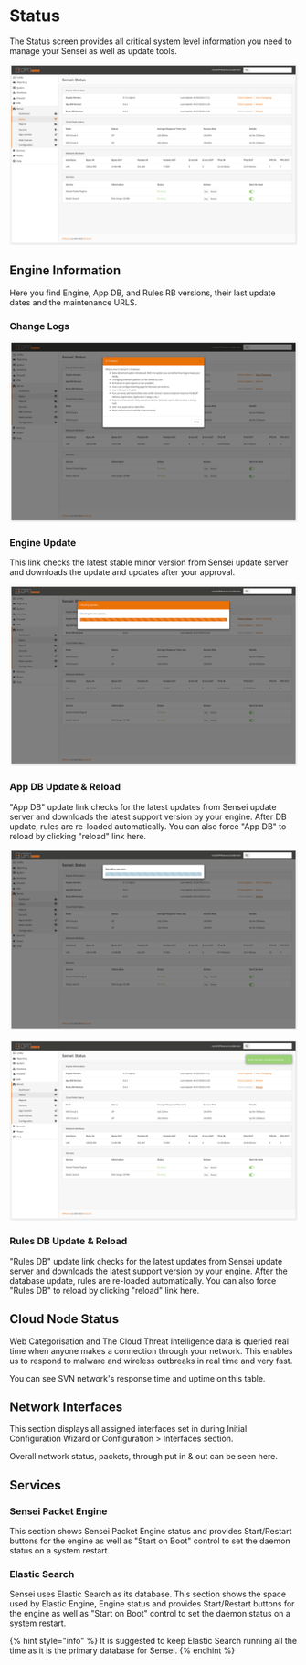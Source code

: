 # Status

The Status screen provides all critical system level information you need to manage your Sensei as well as update tools.

![](../.gitbook/assets/sensei-m2-status-1.png)

## Engine Information

Here you find Engine, App DB, and Rules RB versions, their last update dates and the maintenance URLS.

###  Change Logs

![Latest installed Sensei version&apos;s change logs](../.gitbook/assets/sensei-m2-status-2-changelogs.png)

### Engine Update

This link checks the latest stable minor version from Sensei update server and downloads the update and updates after your approval.

![Checking for the latest updates](../.gitbook/assets/sensei-m2-status-3-update-check.png)

### App DB Update & Reload

"App DB" update link checks for the latest updates from Sensei update server and downloads the latest support version by your engine. After DB update, rules are re-loaded automatically. You can also force "App DB" to reload by clicking "reload" link here.

![Reloading the app rules](../.gitbook/assets/sensei-m2-status-4-reload-rules-1.png)

![Reload result](../.gitbook/assets/sensei-m2-status-4-reload-rules-2.png)

### Rules DB Update & Reload

"Rules DB" update link checks for the latest updates from Sensei update server and downloads the latest support version by your engine. After the database update, rules are re-loaded automatically. You can also force "Rules DB" to reload by clicking "reload" link here.

## Cloud Node Status

Web Categorisation and The Cloud Threat Intelligence data is queried real time when anyone makes a connection through your network. This enables us to respond to malware and wireless outbreaks in real time and very fast.

You can see SVN network's response time and uptime on this table.

## Network Interfaces

This section displays all assigned interfaces set in during Initial Configuration Wizard or Configuration &gt; Interfaces section.

Overall network status, packets, through put in & out can be seen here.

## Services

### Sensei Packet Engine

This section shows Sensei Packet Engine status and provides Start/Restart buttons for the engine as well as "Start on Boot" control to set the daemon status on a system restart.

### Elastic Search

Sensei uses Elastic Search as its database. This section shows the space used by Elastic Engine, Engine status and provides Start/Restart buttons for the engine as well as "Start on Boot" control to set the daemon status on a system restart.

{% hint style="info" %}
It is suggested to keep Elastic Search running all the time as it is the primary database for Sensei.
{% endhint %}

